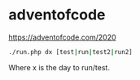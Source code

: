 # adventofcode
https://adventofcode.com/2020

```bash
./run.php dx [test|run|test2|run2]
```

Where x is the day to run/test.